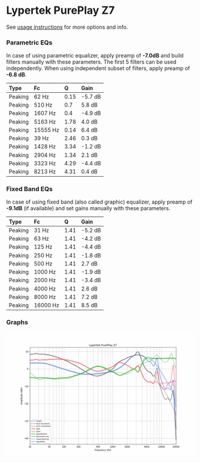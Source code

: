 # Lypertek PurePlay Z7
See [usage instructions](https://github.com/jaakkopasanen/AutoEq#usage) for more options and info.

### Parametric EQs
In case of using parametric equalizer, apply preamp of **-7.0dB** and build filters manually
with these parameters. The first 5 filters can be used independently.
When using independent subset of filters, apply preamp of **-6.8 dB**.

| Type    | Fc       |    Q | Gain    |
|:--------|:---------|:-----|:--------|
| Peaking | 62 Hz    | 0.15 | -5.7 dB |
| Peaking | 510 Hz   | 0.7  | 5.8 dB  |
| Peaking | 1607 Hz  | 0.4  | -4.9 dB |
| Peaking | 5163 Hz  | 1.78 | 4.0 dB  |
| Peaking | 15555 Hz | 0.14 | 6.4 dB  |
| Peaking | 39 Hz    | 2.46 | 0.3 dB  |
| Peaking | 1428 Hz  | 3.34 | -1.2 dB |
| Peaking | 2904 Hz  | 1.34 | 2.1 dB  |
| Peaking | 3323 Hz  | 4.29 | -4.4 dB |
| Peaking | 8213 Hz  | 4.31 | 0.4 dB  |

### Fixed Band EQs
In case of using fixed band (also called graphic) equalizer, apply preamp of **-9.1dB**
(if available) and set gains manually with these parameters.

| Type    | Fc       |    Q | Gain    |
|:--------|:---------|:-----|:--------|
| Peaking | 31 Hz    | 1.41 | -5.2 dB |
| Peaking | 63 Hz    | 1.41 | -4.2 dB |
| Peaking | 125 Hz   | 1.41 | -4.4 dB |
| Peaking | 250 Hz   | 1.41 | -1.8 dB |
| Peaking | 500 Hz   | 1.41 | 2.7 dB  |
| Peaking | 1000 Hz  | 1.41 | -1.9 dB |
| Peaking | 2000 Hz  | 1.41 | -3.4 dB |
| Peaking | 4000 Hz  | 1.41 | 2.6 dB  |
| Peaking | 8000 Hz  | 1.41 | 7.2 dB  |
| Peaking | 16000 Hz | 1.41 | 8.5 dB  |

### Graphs
![](./Lypertek%20PurePlay%20Z7.png)
